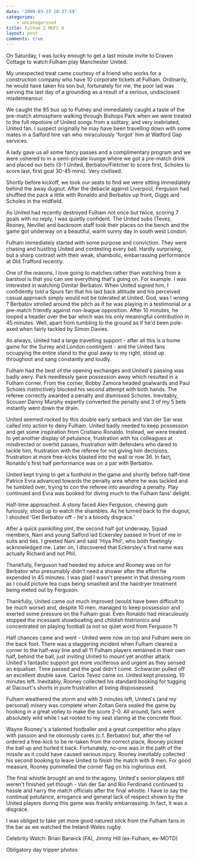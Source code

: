 ```yaml
---
date: '2009-03-23 10:37:59'
categories:
    - uncategorised
title: Fulham 2 MUFC 0
layout: post
comments: true
---
```

On Saturday, I was lucky enough to get a last minute invite to Craven
Cottage to watch Fulham play Manchester United.

My unexpected treat came courtesy of a friend who works for a
construction company who have 10 corporate tickets at Fulham.
Ordinarily, he would have taken his son but, fortunately for me, the
poor lad was serving the last day of a grounding as a result of a
serious, undisclosed misdemeanour.

We caught the 85 bus up to Putney and immediately caught a taste of the
pre-match atmosphere walking through Bishops Park when we were treated
to the full repotoire of United songs from a solitary, and very
inebriated, United fan. I suspect originally he may have been travelling
down with some mates in a Salford hire van who miraculously 'forgot' him
at Watford Gap services.

A lady gave us all some fancy passes and a complimentary program and we
were ushered to in a semi-private lounge where we got a pre-match drink
and placed our bets (3-1 United, Berbatov/Fletcher to score first,
Scholes to score last, first goal 30-45 mins). Very civilised.

Shortly before kickoff, we took our seats to find we were sitting
immediately behind the away dugout. After the debacle against Liverpool,
Ferguson had shuffled the pack a little with Ronaldo and Berbatov up
front, Giggs and Scholes in the midfield.

As United had recently destroyed Fulham not once but twice, scoring 7
goals with no reply, I was quietly confident. The United subs (Tevez,
Rooney, Neville) and backroom staff took their places on the bench and
the game got underway on a beautiful, warm sunny day in south west
London.

Fulham immediately started with some purpose and conviction. They were
chasing and hustling United and contesting every ball. Hardly
surprising, but a sharp contrast with their weak, shambolic,
embarrassing performance at Old Trafford recently.

One of the reasons, I love going to matches rather than watching from a
barstool is that you can see everything that's going on. For example. I
was interested in watching Dimitar Berbatov. When United signed him, I
confidently told a Spurs fan that his laid back attitude and his
perceived casual approach simply would not be tolerated at United. God,
was I wrong ? Berbatov strolled around the pitch as if he was playing in
a testimonial or a pre-match friendly against non-league opposition.
After 10 minutes, he looped a header over the bar which was his only
meaningful contribution in 45 minutes. Well, apart from tumbling to the
ground as if he'd been pole-axed when fairly tackled by Simon Davies.

As always, United had a large travelling support - after all this is a
home game for the Surrey and London contingent - and the United fans
occupying the entire stand to the goal away to my right, stood up
throughout and sang constantly and loudly.

Fulham had the best of the opening exchanges and United's passing was
badly awry. Park needlessly gave possession away which resulted in a
Fulham corner. From the corner, Bobby Zamora headed goalwards and Paul
Scholes instinctively blocked his second attempt with both hands. The
referee correctly awarded a penalty and dismissed Scholes. Inevitably,
Scouser Danny Murphy expertly converted the penalty and 3 of my 5 bets
instantly went down the drain.

United seemed rocked by this double early setback and Van der Sar was
called into action to deny Fulham. United badly needed to keep
possession and get some inspiration from Cristiano Ronaldo. Instead, we
were treated to yet another display of petulance, frustration with his
colleagues at misdirected or overhit passes, frustration with defenders
who dared to tackle him, frustration with the referee for not giving him
decisions, frustration at more free-kicks blasted into the wall or row
36. In fact, Ronaldo's first half performance was on a par with
Berbatov.

United kept trying to get a foothold in the game and shortly before
half-time Patrice Evra advanced towards the penalty area where he was
tackled and he tumbled over, trying to con the referee into awarding a
penalty. Play continued and Evra was booked for diving much to the
Fulham fans' delight.

Half-time approached. A stony faced Alex Ferguson, chewing gum
furiously, stood up to watch the shambles. As he turned back to the
dugout, I shouted 'Get Berbatov off - he's a bloody disgrace.'

After a quick painkilling pint, the second half got underway. Squad
members, Nani and young Salford lad Eckersley passed in front of me in
suits and ties. I greeted Nani and said 'Hiya Phil', who both fleetingly
acknowledged me. Later on, I discovered that Eckersley's first name was
actually Richard and not Phil.

Thankfully, Ferguson had heeded my advice and Rooney was on for Berbatov
who presumably didn't need a shower after the effort he expended in 45
minutes. I was glad I wasn't present in that dressing room as I could
picture tea cups being smashed and the hairdryer treatment being meted
out by Ferguson.

Thankfully, United came out much improved (would have been difficult to
be much worse) and, despite 10 men, managed to keep possession and
exerted some pressure on the Fulham goal. Even Ronaldo had miraculously
stopped the incessant showboating and childish histrionics and
concentrated on playing football (a not so quiet word from Ferguson ?)

Half chances came and went - United were now on top and Fulham were on
the back foot. There was a staggering incident when Fulham cleared a
corner to the half-way line and all 11 Fulham players remained in their
own half, behind the ball, just inviting United to mount yet another
attack. United's fantastic support got more vociferous and urgent as
they sensed an equaliser. Time passed and the goal didn't come.
Schwarzer pulled off an excellent double save. Carlos Tevez came on.
United kept pressing. 10 minutes left. Inevitably, Rooney collected his
standard booking for tugging at Dacourt's shorts in pure frustration at
being dispossessed.

Fulham weathered the storm and with 3 minutes left, United's (and my
personal) misery was complete when Zoltan Gera sealed the game by
hooking in a great volley to make the score 2-0. All around, fans went
absolutely wild while I sat rooted to my seat staring at the concrete
floor.

Wayne Rooney's a talented footballer and a great competitior who plays
with passion and he obviously cares (c.f. Berbatov) but, after the ref
ordered a free-kick to be re-taken from the correct place, Rooney picked
the ball up and hurled it back. Fortunately, no-one was in the path of
the missile as it could have caused serious injury. Rooney inevitably
collected his second booking to leave United to finish the match with 9
men. For good measure, Rooney pummelled the corner flag on his
inglorious exit.

The final whistle brought an end to the agony. United's senior players
still weren't finished yet though - Van der Sar and Rio Ferdinand
continued to hassle and harry the match officials after the final
whistle. I have to say the continual petulance, arrogance and general
lack of respect shown by the United players during this game was frankly
embarrassing. In fact, it was a disgrace.

I was obliged to take yet more good natured stick from the Fulham fans
in the bar as we watched the Ireland-Wales rugby.

Celebrity Watch: Brian Barwick (FA), Jimmy Hill (ex-Fulham, ex-MOTD)

Obligatory day tripper photos
